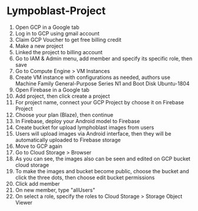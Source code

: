 # Lympoblast-Project

1. Open GCP in a Google tab
2. Log in to GCP using gmail account
3. Claim GCP Voucher to get free billing credit
4. Make a new project
5. Linked the project to billing account
6. Go to IAM & Admin menu, add member and specify its specific role, then save
7. Go to Compute Engine > VM Instances
8. Create VM instance with configurations as needed, authors use Machine Family General-Purpose Series N1 and Boot Disk Ubuntu-1804 
9. Open Firebase in a Google tab
10. Add project, then click create a project
11. For project name, connect your GCP Project by choose it on Firebase Project
12. Choose your plan (Blaze), then continue
13. In Firebase, deploy your Android model to Firebase
14. Create bucket for upload lymphoblast images from users
15. Users will upload images via Android interface, then they will be automatically uploaded to Firebase storage
16. Move to GCP again
17. Go to Cloud Storage > Browser
18. As you can see, the images also can be seen and edited on GCP bucket cloud storage
19. To make the images and bucket become public, choose the bucket and click the three dots, then choose edit bucket permissions
20. Click add member
21. On new member, type "allUsers"
22. On select a role, specify the roles to Cloud Storage > Storage Object Viewer
